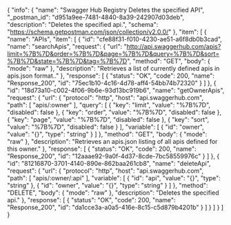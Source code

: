 {
  "info": {
    "name": "Swagger Hub Registry Deletes the specified API",
    "_postman_id": "d951a9ee-7481-4840-8a39-242907d03deb",
    "description": "Deletes the specified api.",
    "schema": "https://schema.getpostman.com/json/collection/v2.0.0/"
  },
  "item": [
    {
      "name": "APIs",
      "item": [
        {
          "id": "cfe88f31-f010-4230-ae51-a6f8db0b3cad",
          "name": "searchApis",
          "request": {
            "url": "http://api.swaggerhub.com/apis?limit=%7B%7D&order=%7B%7D&page=%7B%7D&query=%7B%7D&sort=%7B%7D&state=%7B%7D&tag=%7B%7D",
            "method": "GET",
            "body": {
              "mode": "raw"
            },
            "description": "Retrieves a list of currently defined apis in apis.json format.."
          },
          "response": [
            {
              "status": "OK",
              "code": 200,
              "name": "Response_200",
              "id": "75ec1b10-4c16-4d78-aff4-54bb74b72320"
            }
          ]
        },
        {
          "id": "18d73a10-c002-4f06-9b6e-93d13bc919b6",
          "name": "getOwnerApis",
          "request": {
            "url": {
              "protocol": "http",
              "host": "api.swaggerhub.com",
              "path": [
                "apis/:owner"
              ],
              "query": [
                {
                  "key": "limit",
                  "value": "%7B%7D",
                  "disabled": false
                },
                {
                  "key": "order",
                  "value": "%7B%7D",
                  "disabled": false
                },
                {
                  "key": "page",
                  "value": "%7B%7D",
                  "disabled": false
                },
                {
                  "key": "sort",
                  "value": "%7B%7D",
                  "disabled": false
                }
              ],
              "variable": [
                {
                  "id": "owner",
                  "value": "{}",
                  "type": "string"
                }
              ]
            },
            "method": "GET",
            "body": {
              "mode": "raw"
            },
            "description": "Retrieves an apis.json listing of all apis defined for this owner."
          },
          "response": [
            {
              "status": "OK",
              "code": 200,
              "name": "Response_200",
              "id": "12aaae92-9a0f-4d37-8cde-7bc58559976c"
            }
          ]
        },
        {
          "id": "81216870-3701-4140-890e-862baa261cb8",
          "name": "deleteApi",
          "request": {
            "url": {
              "protocol": "http",
              "host": "api.swaggerhub.com",
              "path": [
                "apis/:owner/:api"
              ],
              "variable": [
                {
                  "id": "api",
                  "value": "{}",
                  "type": "string"
                },
                {
                  "id": "owner",
                  "value": "{}",
                  "type": "string"
                }
              ]
            },
            "method": "DELETE",
            "body": {
              "mode": "raw"
            },
            "description": "Deletes the specified api."
          },
          "response": [
            {
              "status": "OK",
              "code": 200,
              "name": "Response_200",
              "id": "da1cce3a-a0a5-416e-8c15-c5d879b4201b"
            }
          ]
        }
      ]
    }
  ]
}